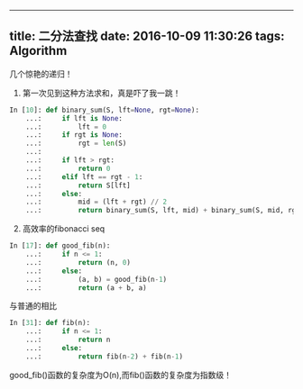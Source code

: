 ﻿
---
title: 二分法查找
date: 2016-10-09 11:30:26
tags: Algorithm
---
几个惊艳的递归！

1. 第一次见到这种方法求和，真是吓了我一跳！
```python
In [10]: def binary_sum(S, lft=None, rgt=None):
    ...:     if lft is None:
    ...:         lft = 0
    ...:     if rgt is None:
    ...:         rgt = len(S)
    ...:         
    ...:     if lft > rgt:
    ...:         return 0
    ...:     elif lft == rgt - 1:
    ...:         return S[lft]
    ...:     else:
    ...:         mid = (lft + rgt) // 2
    ...:         return binary_sum(S, lft, mid) + binary_sum(S, mid, rgt)

```
2. 高效率的fibonacci seq

```python
In [17]: def good_fib(n):
    ...:     if n <= 1:
    ...:         return (n, 0)
    ...:     else:
    ...:         (a, b) = good_fib(n-1)
    ...:         return (a + b, a)

```
与普通的相比
```python
In [31]: def fib(n):
    ...:     if n <= 1:
    ...:         return n
    ...:     else:
    ...:         return fib(n-2) + fib(n-1)

```
good_fib()函数的复杂度为O(n),而fib()函数的复杂度为指数级！

